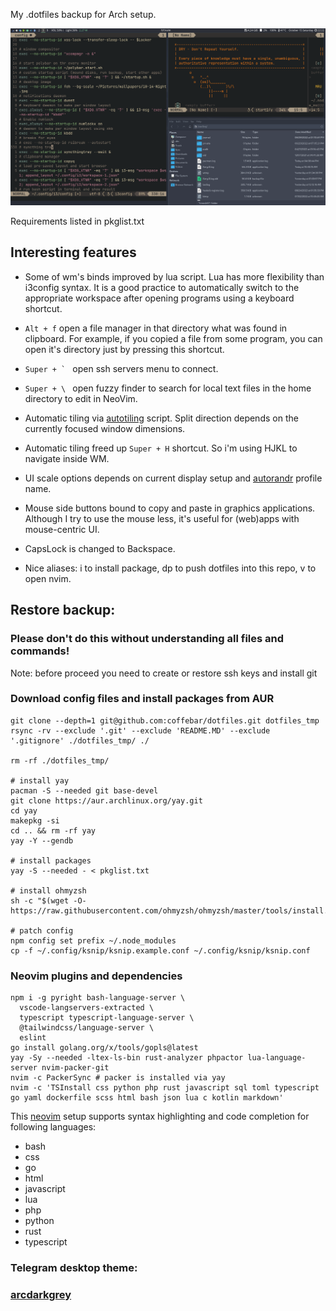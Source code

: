 My .dotfiles backup for Arch setup.


![Screenshot](https://raw.githubusercontent.com/coffebar/dotfiles/master/screenshot.png)


Requirements listed in pkglist.txt

## Interesting features

- Some of wm's binds improved by lua script. Lua has more flexibility than i3config syntax. It is a good practice to automatically switch to the appropriate workspace after opening programs using a keyboard shortcut.

- ``Alt + f`` open a file manager in that directory what was found in clipboard. For example, if you copied a file from some program, you can open it's directory just by pressing this shortcut.

- ``Super + ` `` open ssh servers menu to connect.

- ``Super + \ `` open fuzzy finder to search for local text files in the home directory to edit in NeoVim.

- Automatic tiling via [autotiling](https://github.com/nwg-piotr/autotiling) script. Split direction depends on the currently focused window dimensions.

- Automatic tiling freed up ``Super + H`` shortcut. So i'm using HJKL to navigate inside WM.

- UI scale options depends on current display setup and [autorandr](https://github.com/phillipberndt/autorandr) profile name.

- Mouse side buttons bound to copy and paste in graphics applications. Although I try to use the mouse less, it's useful for (web)apps with mouse-centric UI.

- CapsLock is changed to Backspace.

- Nice aliases: i to install package, dp to push dotfiles into this repo, v to open nvim. 


## Restore backup:
### Please don't do this without understanding all files and commands! 

Note: before proceed you need to create or restore ssh keys and install git 

### Download config files and install packages from AUR
```
git clone --depth=1 git@github.com:coffebar/dotfiles.git dotfiles_tmp
rsync -rv --exclude '.git' --exclude 'README.MD' --exclude '.gitignore' ./dotfiles_tmp/ ./ 

rm -rf ./dotfiles_tmp/

# install yay
pacman -S --needed git base-devel
git clone https://aur.archlinux.org/yay.git
cd yay
makepkg -si
cd .. && rm -rf yay
yay -Y --gendb

# install packages
yay -S --needed - < pkglist.txt

# install ohmyzsh
sh -c "$(wget -O- https://raw.githubusercontent.com/ohmyzsh/ohmyzsh/master/tools/install.sh)"

# patch config
npm config set prefix ~/.node_modules
cp -f ~/.config/ksnip/ksnip.example.conf ~/.config/ksnip/ksnip.conf

```

### Neovim plugins and dependencies
```
npm i -g pyright bash-language-server \
  vscode-langservers-extracted \
  typescript typescript-language-server \
  @tailwindcss/language-server \
  eslint
go install golang.org/x/tools/gopls@latest
yay -Sy --needed -ltex-ls-bin rust-analyzer phpactor lua-language-server nvim-packer-git
nvim -c PackerSync # packer is installed via yay
nvim -c 'TSInstall css python php rust javascript sql toml typescript go yaml dockerfile scss html bash json lua c kotlin markdown'
```

This [neovim](https://github.com/neovim/neovim) setup supports syntax highlighting and code completion for following languages: 

- bash
- css
- go
- html 
- javascript
- lua
- php
- python
- rust 
- typescript

### Telegram desktop theme:
### [arcdarkgrey](https://t.me/addtheme/arcdarkgrey)


